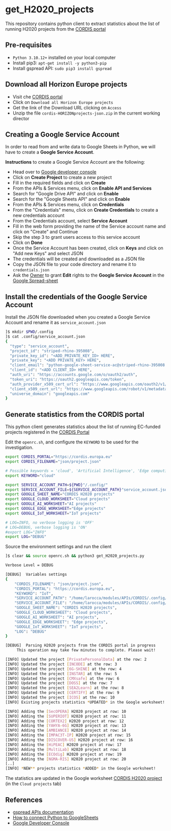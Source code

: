 # get_H2020_projects
This repository contains python client to extract statistics about the list of running H2020 projects from the [CORDIS portal](https://cordis.europa.eu/projects)

## Pre-requisites

* `Python 3.10.12+` installed on your local computer
* Install pip3: `apt-get install -y python3-pip`
* Install gspread API: `sudo pip3 install gspread`

## Download all Horizon Europe projects

* Visit che [CORDIS portal](https://cordis.europa.eu/projects)
* Click on `Download all Horizon Europe projects`
* Get the link of the Download URL clicking on `Access`
* Unzip the file `cordis-HORIZONprojects-json.zip` in the current working director
  
## Creating a Google Service Account

In order to read from and write data to Google Sheets in Python,
we will have to create a **Google Service Account**.

**Instructions** to create a Google Service Account are the following:

* Head over to [Google developer console](https://console.cloud.google.com/)
* Click on **Create Project** to create a new project
* Fill in the required fields and click on **Create**
* From the APIs & Services menu, click on **Enable API and Services**
* Search for "Google Drive API" and click on **Enable**
* Search for the "Google Sheets API" and click on **Enable**
* From the APIs & Services menu, click on **Credentials**
* From the "Credentials" menu, click on **Create Credentials** to create a new credentials account
* From the Credentials account, select **Service Account**
* Fill in the web form providing the name of the Service account name and click on "Create" and Continue
* Skip the step 3 to grant users access to this service account
* Click on **Done**
* Once the Service Account has been created, click on **Keys** and click on "Add new Keys" and select JSON
* The credentials will be created and downloaded as a JSON file
* Copy the JSON file to your code directory and rename it to `credentials.json`
* Ask the [Owner](mailto:giuseppe.larocca@egi.eu) to grant **Edit** rights to the **Google Service Account** in the [Google Spread-sheet](https://docs.google.com/spreadsheets/d/18jLSH_IYCmrDOPyaEZqXz1DUfDLLU0v7COS7p6-jv_Y/edit)

## Install the credentials of the Google Service Account

Install the JSON file downloaded when you created a Google Service Account and rename it as `service_account.json`

```bash
]$ mkdir $PWD/.config
]$ cat .config/service_account.json
{
  "type": "service_account",
  "project_id": "striped-rhino-395008",
  "private_key_id": "<ADD_PRIVATE_KEY_ID> HERE",
  "private_key": "<ADD PRIVATE_KEY> HERE",
  "client_email": "python-google-sheet-service-ac@striped-rhino-395008.iam.gserviceaccount.com",
  "client_id": "<ADD CLIENT_ID> HERE",
  "auth_uri": "https://accounts.google.com/o/oauth2/auth",
  "token_uri": "https://oauth2.googleapis.com/token",
  "auth_provider_x509_cert_url": "https://www.googleapis.com/oauth2/v1/certs",
  "client_x509_cert_url": "https://www.googleapis.com/robot/v1/metadata/x509/python-google-sheet-service-ac%40striped-rhino-395008.iam.gserviceaccount.com",
  "universe_domain": "googleapis.com"
}
```
## Generate statistics from the CORDIS portal

This python client generates statistics about the list of running EC-funded projects registered in the [CORDIS Portal](https://cordis.europa.eu/)

Edit the `openrc.sh`, and configure the `KEYWORD` to be used for the investigation.

```bash
export CORDIS_PORTAL="https://cordis.europa.eu"
export CORDIS_FILENAME="json/project.json"

# Possible keywords = 'cloud', 'Artificial Intelligence', 'Edge computing', 'IoT'
export KEYWORD="cloud"

export SERVICE_ACCOUNT_PATH=${PWD}"/.config/"
export SERVICE_ACCOUNT_FILE=${SERVICE_ACCOUNT_PATH}"service_account.json"
export GOOGLE_SHEET_NAME="CORDIS H2020 projects"
export GOOGLE_CLOUD_WORKSHEET="Cloud projects"
export GOOGLE_AI_WORKSHEET="AI projects"
export GOOGLE_EDGE_WORKSHEET="Edge projects"
export GOOGLE_IoT_WORKSHEET="IoT projects"

# LOG=INFO, no verbose logging is 'OFF'
# LOG=DEBUG, verbose logging is 'ON'
#export LOG="INFO"
export LOG="DEBUG"
```

Source the environment settings and run the client

```bash
]$ clear && source openrc.sh && python3 get_H2020_projects.py

Verbose Level = DEBUG

[DEBUG]  Variables settings
{
    "CORDIS_FILENAME": "json/project.json",
    "CORDIS_PORTAL": "https://cordis.europa.eu",
    "KEYWORD": "IoT",
    "SERVICE_ACCOUNT_PATH": "/home/larocca/modules/APIs/CORDIS/.config/",
    "SERVICE_ACCOUNT_FILE": "/home/larocca/modules/APIs/CORDIS/.config/service_account.json",
    "GOOGLE_SHEET_NAME": "CORDIS H2020 projects",
    "GOOGLE_CLOUD_WORKSHEET": "Cloud projects",
    "GOOGLE_AI_WORKSHEET": "AI projects",
    "GOOGLE_EDGE_WORKSHEET": "Edge projects",
    "GOOGLE_IoT_WORKSHEET": "IoT projects",
    "LOG": "DEBUG"
}

[DEBUG]  Parsing H2020 projects from the CORDIS portal in progress
	 This operation may take few minutes to complete. Please wait!

[INFO] Updated the project [PrivatePersonalData] at the row: 2
[INFO] Updated the project [INCODE] at the row: 3
[INFO] Updated the project [6G-SHINE] at the row: 4
[INFO] Updated the project [INSTAR] at the row: 5
[INFO] Updated the project [CMXsafe] at the row: 6
[INFO] Updated the project [DOSS] at the row: 7
[INFO] Updated the project [SEA2Learn] at the row: 8
[INFO] Updated the project [CERTIFY] at the row: 9
[INFO] Updated the project [ICOS] at the row: 10
[INFO] Existing projects statistics *UPDATED* in the Google worksheet!

[INFO] Adding the [SecOPERA] H2020 project at row: 10
[INFO] Adding the [SUPERIOT] H2020 project at row: 11
[INFO] Adding the [CORTEX2] H2020 project at row: 12
[INFO] Adding the [YAHYA-6G] H2020 project at row: 13
[INFO] Adding the [AMBIANCE] H2020 project at row: 14
[INFO] Adding the [IMPAC3T-IP] H2020 project at row: 15
[INFO] Adding the [DISCOVER-US] H2020 project at row: 16
[INFO] Adding the [HiPEAC] H2020 project at row: 17
[INFO] Adding the [MultiLab] H2020 project at row: 18
[INFO] Adding the [ECOdig] H2020 project at row: 19
[INFO] Adding the [NGMA-RIS] H2020 project at row: 20
[..]
[INFO] *NEW** projects statistics *ADDED* in the Google worksheet!
```

The statistics are updated in the Google worksheet [CORDIS H2020 project](https://docs.google.com/spreadsheets/d/18jLSH_IYCmrDOPyaEZqXz1DUfDLLU0v7COS7p6-jv_Y/edit) (in the `Cloud projects` tab)


## References
* [gspread APIs documentation](https://docs.gspread.org/en/v5.10.0/)
* [How to connect Python to GoogleSheets](https://blog.coupler.io/python-to-google-sheets/)
* [Google Developer Console](https://console.cloud.google.com/apis/dashboard)
